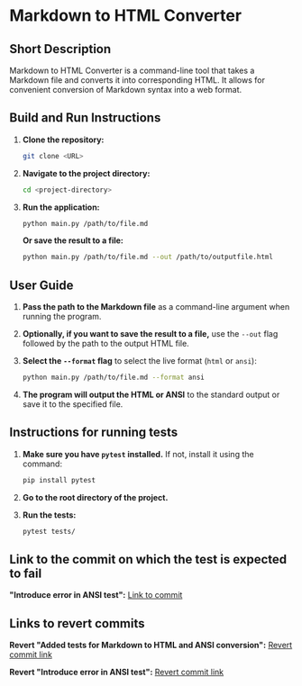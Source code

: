 ﻿# Markdown to HTML Converter

## Short Description

Markdown to HTML Converter is a command-line tool that takes a Markdown file and converts it into corresponding HTML. It allows for convenient conversion of Markdown syntax into a web format.

## Build and Run Instructions

1. **Clone the repository:**
    ```bash
    git clone <URL>
    ```
   
2. **Navigate to the project directory:**
    ```bash
    cd <project-directory>
    ```
   
3. **Run the application:**
    ```bash
    python main.py /path/to/file.md
    ```
    **Or save the result to a file:**
    ```bash
    python main.py /path/to/file.md --out /path/to/outputfile.html
    ```

## User Guide

1. **Pass the path to the Markdown file** as a command-line argument when running the program.

2. **Optionally, if you want to save the result to a file,** use the `--out` flag followed by the path to the output HTML file.

3. **Select the `--format` flag** to select the live format (`html` or `ansi`):
    ```bash
    python main.py /path/to/file.md --format ansi
    ```

4. **The program will output the HTML or ANSI** to the standard output or save it to the specified file.

## Instructions for running tests

1. **Make sure you have `pytest` installed.** If not, install it using the command:
    ```bash
    pip install pytest
    ```

2. **Go to the root directory of the project.**

3. **Run the tests:**
    ```bash
    pytest tests/
    ```

## Link to the commit on which the test is expected to fail

**"Introduce error in ANSI test":**
[Link to commit](https://github.com/Yarule-study/LAB_2/actions/runs/9624758029/job/26548899536)

## Links to revert commits

**Revert "Added tests for Markdown to HTML and ANSI conversion":**
[Revert commit link](https://github.com/Yarule-study/LAB_2/commit/0858ef1adb28fe77b157e109356ac58134743f94)

**Revert "Introduce error in ANSI test":**
[Revert commit link](https://github.com/Yarule-study/LAB_2/commit/0a513181d72eb9756a02795a430a894b9259ae61)